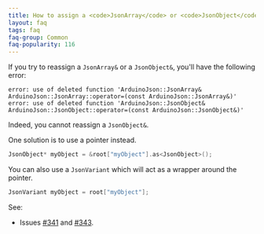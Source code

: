 ```yaml
---
title: How to assign a <code>JsonArray</code> or <code>JsonObject</code>?
layout: faq
tags: faq
faq-group: Common
faq-popularity: 116
---
```


If you try to reassign a `JsonArray&` or a `JsonObject&`, you'll have the following error:

```
error: use of deleted function 'ArduinoJson::JsonArray& ArduinoJson::JsonArray::operator=(const ArduinoJson::JsonArray&)'
error: use of deleted function 'ArduinoJson::JsonObject& ArduinoJson::JsonObject::operator=(const ArduinoJson::JsonObject&)'
```

Indeed, you cannot reassign a `JsonObject&`.

One solution is to use a pointer instead.

```c++
JsonObject* myObject = &root["myObject"].as<JsonObject>();
```

You can also use a `JsonVariant` which will act as a wrapper around the pointer.

```c++
JsonVariant myObject = root["myObject"];
```

See:

* Issues [#341](https://github.com/bblanchon/ArduinoJson/issues/341) and [#343](https://github.com/bblanchon/ArduinoJson/issues/343).
